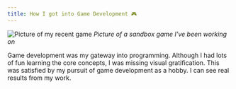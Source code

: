 ```yaml
---
title: How I got into Game Development 🎮
---
```


![Picture of my recent game](save_4.png)
*Picture of a sandbox game I've been working on*

Game development was my gateway into programming. Although I had lots of fun learning the core concepts, I was missing visual gratification. This was satisfied by my pursuit of game development as a hobby. I can see real results from my work.